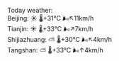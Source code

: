 Today weather:  
Beijing: ☀️   🌡️+31°C 🌬️↖11km/h  
Tianjin: ☀️   🌡️+33°C 🌬️↗7km/h  
Shijiazhuang: ⛅️  🌡️+30°C 🌬️↖4km/h  
Tangshan: ⛅️  🌡️+33°C 🌬️↑4km/h  
